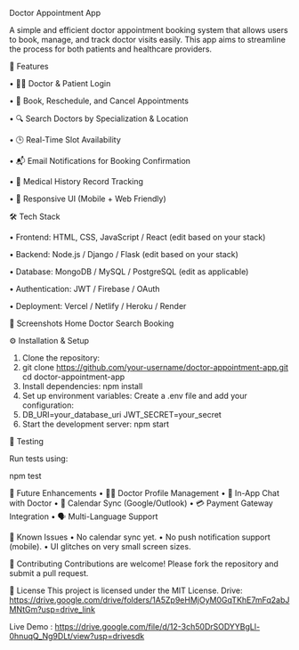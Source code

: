  Doctor Appointment App

 
A simple and efficient doctor appointment booking system that allows users to book, manage, and track doctor visits easily. This app aims to streamline the process for both patients and healthcare providers.

🚀 Features

•	👨‍⚕️ Doctor & Patient Login

•	📅 Book, Reschedule, and Cancel Appointments

•	🔍 Search Doctors by Specialization & Location

•	🕒 Real-Time Slot Availability

•	📬 Email Notifications for Booking Confirmation

•	📜 Medical History Record Tracking

•	📱 Responsive UI (Mobile + Web Friendly)

🛠️ Tech Stack 

•	Frontend: HTML, CSS, JavaScript / React (edit based on your stack)

•	Backend: Node.js / Django / Flask (edit based on your stack)

•	Database: MongoDB / MySQL / PostgreSQL (edit as applicable)

•	Authentication: JWT / Firebase / OAuth

•	Deployment: Vercel / Netlify / Heroku / Render

📸 Screenshots
Home	Doctor Search	Booking
 	 	 
⚙️ Installation & Setup
1.	Clone the repository:
2.	git clone https://github.com/your-username/doctor-appointment-app.git
cd doctor-appointment-app
3.	Install dependencies:
npm install
4.	Set up environment variables: Create a .env file and add your configuration:
5.	DB_URI=your_database_uri
JWT_SECRET=your_secret
6.	Start the development server:
npm start

🧪 Testing 

 Run tests using:
 
npm test

📌 Future Enhancements
•	👨‍⚕️ Doctor Profile Management
•	💬 In-App Chat with Doctor
•	📆 Calendar Sync (Google/Outlook)
•	💳 Payment Gateway Integration
•	🗣️ Multi-Language Support

🐞 Known Issues
 •	No calendar sync yet.
 •	No push notification support (mobile).
 •	UI glitches on very small screen sizes.
 
🤝 Contributing
 Contributions are welcome!
 Please fork the repository and submit a pull request.
 
📄 License
 This project is licensed under the MIT License.
  Drive:  https://drive.google.com/drive/folders/1A5Zp9eHMjOyM0GqTKhE7mFq2abJMNtGm?usp=drive_link
 
  Live Demo :  https://drive.google.com/file/d/12-3ch50DrSODYYBgLl-0hnuqQ_Ng9DLt/view?usp=drivesdk

